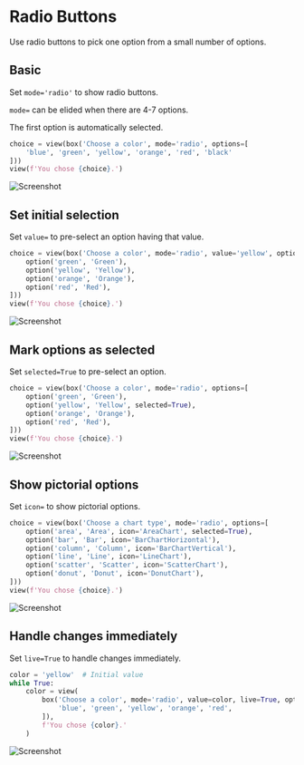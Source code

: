 # Radio Buttons

Use radio buttons to pick one option from a small number of options.

## Basic

Set `mode='radio'` to show radio buttons.

`mode=` can be elided when there are 4-7 options.

The first option is automatically selected.


```py
choice = view(box('Choose a color', mode='radio', options=[
    'blue', 'green', 'yellow', 'orange', 'red', 'black'
]))
view(f'You chose {choice}.')
```


![Screenshot](assets/screenshots/radio_basic.png)


## Set initial selection

Set `value=` to pre-select an option having that value.


```py
choice = view(box('Choose a color', mode='radio', value='yellow', options=[
    option('green', 'Green'),
    option('yellow', 'Yellow'),
    option('orange', 'Orange'),
    option('red', 'Red'),
]))
view(f'You chose {choice}.')
```


![Screenshot](assets/screenshots/radio_value.png)


## Mark options as selected

Set `selected=True` to pre-select an option.


```py
choice = view(box('Choose a color', mode='radio', options=[
    option('green', 'Green'),
    option('yellow', 'Yellow', selected=True),
    option('orange', 'Orange'),
    option('red', 'Red'),
]))
view(f'You chose {choice}.')
```


![Screenshot](assets/screenshots/radio_selected.png)


## Show pictorial options

Set `icon=` to show pictorial options.


```py
choice = view(box('Choose a chart type', mode='radio', options=[
    option('area', 'Area', icon='AreaChart', selected=True),
    option('bar', 'Bar', icon='BarChartHorizontal'),
    option('column', 'Column', icon='BarChartVertical'),
    option('line', 'Line', icon='LineChart'),
    option('scatter', 'Scatter', icon='ScatterChart'),
    option('donut', 'Donut', icon='DonutChart'),
]))
view(f'You chose {choice}.')
```


![Screenshot](assets/screenshots/radio_icon.png)


## Handle changes immediately

Set `live=True` to handle changes immediately.


```py
color = 'yellow'  # Initial value
while True:
    color = view(
        box('Choose a color', mode='radio', value=color, live=True, options=[
            'blue', 'green', 'yellow', 'orange', 'red',
        ]),
        f'You chose {color}.'
    )
```


![Screenshot](assets/screenshots/radio_live.png)
